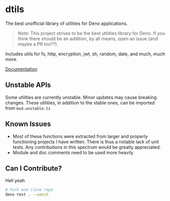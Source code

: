 # dtils

The best unofficial library of utilities for Deno applications.

> Note: This project strives to be the best utilities library for Deno. If you think there should be an addition, by all means, open an
> issue (and maybe a PR too??).

Includes utils for fs, http, encryption, jwt, sh, random, date, and much, much more.

[Documentation](https://deno.land/x/dtils/mod.ts)

## Unstable APIs

Some utilities are currently unstable. Minor updates may cause breaking changes. These utilities, in addition to the stable ones, can be
imported from `mod.unstable.ts`

## Known Issues

- Most of these functions were extracted from larger and properly functioning projects I have written. There is thus a notable lack of unit
  tests. Any contributions in this spectrum would be greatly appreciated.
- Module and doc comments need to be used more heavily

## Can I Contribute?

Hell yeah

```sh
# fork and clone repo
deno test . --watch
```
